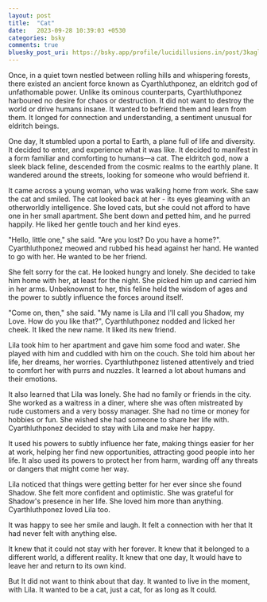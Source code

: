 ```yaml
---
layout: post
title:  "Cat"
date:   2023-09-28 10:39:03 +0530
categories: bsky
comments: true
bluesky_post_uri: https://bsky.app/profile/lucidillusions.in/post/3kaglwtx5dj24
---
```


Once, in a quiet town nestled between rolling hills and whispering forests, there existed an ancient force known as Cyarthluthponez, an eldritch god of unfathomable power. Unlike its ominous counterparts, Cyarthluthponez harboured no desire for chaos or destruction. It did not want to destroy the world or drive humans insane. It wanted to befriend them and learn from them. It longed for connection and understanding, a sentiment unusual for eldritch beings.

One day, It stumbled upon a portal to Earth, a plane full of life and diversity. It decided to enter, and experience what it was like. It decided to manifest in a form familiar and comforting to humans—a cat. The eldritch god, now a sleek black feline, descended from the cosmic realms to the earthly plane. It wandered around the streets, looking for someone who would befriend it.

It came across a young woman, who was walking home from work. She saw the cat and smiled. The cat looked back at her - its eyes gleaming with an otherworldly intelligence. She loved cats, but she could not afford to have one in her small apartment. She bent down and petted him, and he purred happily. He liked her gentle touch and her kind eyes.

"Hello, little one," she said. "Are you lost? Do you have a home?". Cyarthluthponez meowed and rubbed his head against her hand. He wanted to go with her. He wanted to be her friend.

She felt sorry for the cat. He looked hungry and lonely. She decided to take him home with her, at least for the night. She picked him up and carried him in her arms. Unbeknownst to her, this feline held the wisdom of ages and the power to subtly influence the forces around itself.

"Come on, then," she said. "My name is Lila and I'll call you Shadow, my Love. How do you like that?", Cyarthluthponez nodded and licked her cheek. It liked the new name. It liked its new friend.

Lila took him to her apartment and gave him some food and water. She played with him and cuddled with him on the couch. She told him about her life, her dreams, her worries. Cyarthluthponez listened attentively and tried to comfort her with purrs and nuzzles. It learned a lot about humans and their emotions.

It also learned that Lila was lonely. She had no family or friends in the city. She worked as a waitress in a diner, where she was often mistreated by rude customers and a very bossy manager. She had no time or money for hobbies or fun. She wished she had someone to share her life with. Cyarthluthponez decided to stay with Lila and make her happy.

It used his powers to subtly influence her fate, making things easier for her at work, helping her find new opportunities, attracting good people into her life. It also used its powers to protect her from harm, warding off any threats or dangers that might come her way.

Lila noticed that things were getting better for her ever since she found Shadow. She felt more confident and optimistic. She was grateful for Shadow's presence in her life. She loved him more than anything. Cyarthluthponez loved Lila too.

It was happy to see her smile and laugh. It felt a connection with her that It had never felt with anything else.

It knew that it could not stay with her forever. It knew that it belonged to a different world, a different reality. It knew that one day, It would have to leave her and return to its own kind.

But It did not want to think about that day. It wanted to live in the moment, with Lila. It wanted to be a cat, just a cat, for as long as It could.
